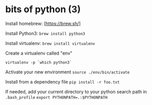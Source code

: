 # bits of python (3)

Install homebrew: [https://brew.sh/]

Install Python3:
```brew install python3```

Install virtualenv:
```brew install virtualenv```

Create a virtualenv called "env"
```
virtualenv -p `which python3`
```

Activate your new environment
```source ./env/bin/activate```

Install from a dependency file
```pip install -r foo.txt```

If needed, add your current directory to your python search path in
```.bash_profile```
```export PYTHONPATH=.:$PYTHONPATH```
